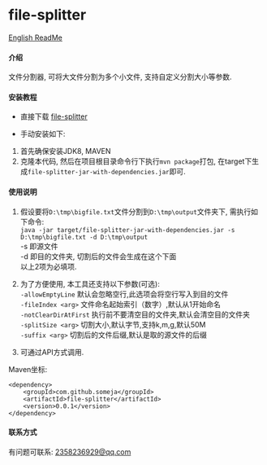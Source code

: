 # file-splitter  

[English ReadMe](https://github.com/someja/file-splitter/blob/master/README.en.md)

#### 介绍
文件分割器, 可将大文件分割为多个小文件, 支持自定义分割大小等参数.


#### 安装教程
* 直接下载
[file-splitter](https://github.com/someja/file-splitter/releases/download/V0.0.1/file-splitter-jar-with-dependencies.jar)


* 手动安装如下:  
1. 首先确保安装JDK8, MAVEN  
2. 克隆本代码, 然后在项目根目录命令行下执行`mvn package`打包, 在target下生成`file-splitter-jar-with-dependencies.jar`即可.  



#### 使用说明

1. 假设要将`D:\tmp\bigfile.txt`文件分割到`D:\tmp\output`文件夹下, 需执行如下命令:  
`java -jar target/file-splitter-jar-with-dependencies.jar -s D:\tmp\bigfile.txt -d D:\tmp\output`  
-s 即源文件  
-d 即目的文件夹, 切割后的文件会生成在这个下面   
以上2项为必填项.  

2. 为了方便使用, 本工具还支持以下参数(可选):  
`-allowEmptyLine`             默认会忽略空行,此选项会将空行写入到目的文件  
`-fileIndex <arg>`            文件命名起始索引（数字）,默认从1开始命名  
`-notClearDirAtFirst`         执行前不要清空目的文件夹,默认会清空目的文件夹  
`-splitSize <arg>`            切割大小,默认字节,支持k,m,g,默认50M  
`-suffix <arg>`               切割后的文件后缀,默认是取的源文件的后缀  

3. 可通过API方式调用.    
  
Maven坐标:  
```  
<dependency>
	<groupId>com.github.someja</groupId>
	<artifactId>file-splitter</artifactId>
	<version>0.0.1</version>
</dependency>	
```  


#### 联系方式  
有问题可联系: 2358236929@qq.com
